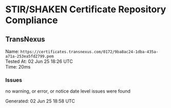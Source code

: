 # STIR/SHAKEN Certificate Repository Compliance

## TransNexus

Name: `https://certificates.transnexus.com/0172/9ba8ac24-1dba-435a-a71a-253ea5fd2799.pem`\
Tested At: 02 Jun 25 18:26 UTC\
Time: 20ms

### Issues

no warning, or error, or notice date level issues were found

Generated: 02 Jun 25 18:58 UTC